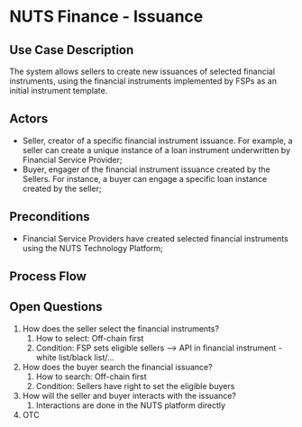 # NUTS Finance - Issuance

## Use Case Description

The system allows sellers to create new issuances of selected financial instruments, using the financial instruments implemented by FSPs as an initial instrument template. 

## Actors

* Seller, creator of a specific financial instrument issuance. For example, a seller can create a unique instance of a loan instrument underwritten by Financial Service Provider; 
* Buyer, engager of the financial instrument issuance created by the Sellers. For instance, a buyer can engage a specific loan instance created by the seller;

## Preconditions

* Financial Service Providers have created selected financial instruments using the NUTS Technology Platform;

## Process Flow

## Open Questions

1. How does the seller select the financial instruments?
   1. How to select: Off-chain first
   2. Condition: FSP sets eligible sellers  --&gt; API in financial instrument - white list/black list/...
2. How does the buyer search the financial issuance?
   1. How to search: Off-chain first
   2. Condition: Sellers have right to set the eligible buyers
3. How will the seller and buyer interacts with the issuance?
   1. Interactions are done in the NUTS platform directly
4. OTC

